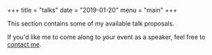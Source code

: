 +++
title = "talks"
date = "2019-01-20"
menu = "main"
+++

This section contains some of
my available talk proposals.

If you'd like me to come along
to your event as a speaker,
feel free to [contact me](../about).
